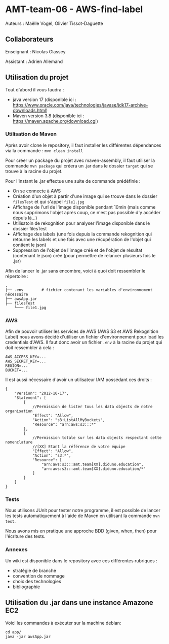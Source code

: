 # AMT-team-06 - AWS-find-label

Auteurs : Maëlle Vogel, Olivier Tissot-Daguette

## Collaborateurs

Enseignant : Nicolas Glassey

Assistant : Adrien Allemand

## Utilisation du projet

Tout d'abord il vous faudra :

- java version 17 (disponible ici : https://www.oracle.com/java/technologies/javase/jdk17-archive-downloads.html)
- Maven version 3.8 (disponible ici : https://maven.apache.org/download.cgi)

### Utilisation de Maven

Après avoir clone le repository, il faut installer les différentes dépendances via la commande : ```mvn clean install```

Pour créer un package du projet avec maven-assembly, il faut utiliser la commande ```mvn package``` qui créera un .jar dans le dossier ```target``` qui se trouve à la racine du projet.

Pour l'instant le .jar effectue une suite de commande prédéfinie :
- On se connecte à AWS
- Création d'un objet à partir d'une image qui se trouve dans le dossier ```filesTest``` et qui s'appel ```file1.jpg```
- Affichage de l'url de l'image disponible pendant 10min (mais comme nous supprimons l'objet après coup, ce n'est pas possible d'y accéder depuis là...)
- Utilisatoin de rekognition pour analyser l'image disponible dans le dossier filesTest
- Affichage des labels (une fois depuis la commande rekognition qui retourne les labels et une fois avec une récupération de l'objet qui contient le json)
- Suppression de l'objet de l'image créé et de l'objet de résultat (contenant le json) créé (pour permettre de relancer plusieurs fois le .jar)

Afin de lancer le .jar sans encombre, voici à quoi doit ressembler le répertoire :

```
.
├── .env        # fichier contenant les variables d'environnement nécessaire
├── awsApp.jar
├── filesTest
    └─── file1.jpg
```

### AWS

Afin de pouvoir utiliser les services de AWS (AWS S3 et AWS Rekognition Label) nous avons décidé d'utiliser un fichier d'environnement pour load les credentials d'AWS. 
Il faut donc avoir un fichier ```.env``` à la racine du projet qui doit ressembler à cela :
```
AWS_ACCESS_KEY=...
AWS_SECRET_KEY=...
REGION=...
BUCKET=...
```

Il est aussi nécessaire d'avoir un utilisateur IAM possédant ces droits :

```
{
    "Version": "2012-10-17",
    "Statement": [
        {
            //Permission de lister tous les data objects de notre organisation
            "Effect": "Allow",
            "Action": "s3:ListAllMyBuckets",
            "Resource": "arn:aws:s3:::*"
        },
        {
            //Permission totale sur les data objects respectant cette nomenclature
            //[XX] Etant la référence de votre équipe
            "Effect": "Allow",
            "Action": "s3:*",
            "Resource": [
                "arn:aws:s3:::amt.team[XX].diduno.education",
                "arn:aws:s3:::amt.team[XX].diduno.education/*"
            ]
        }
    ]
}

```

### Tests

Nous utilisons JUnit pour tester notre programme, il est possible de lancer les tests automatiquement à l'aide de Maven en utilisant la commande ```mvn test```.

Nous avons mis en pratique une approche BDD (given, when, then) pour l'écriture des tests.

### Annexes

Un wiki est disponible dans le repository avec ces différentes rubriques :
- stratégie de branche
- convention de nommage
- choix des technologies
- bibliographie

## Utilisation du .jar dans une instance Amazone EC2

Voici les commandes à exécuter sur la machine debian:

```
cd app/
java -jar awsApp.jar
```